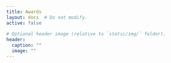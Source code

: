 ```yaml
---
title: Awards
layout: docs  # Do not modify.
active: false
 
# Optional header image (relative to `static/img/` folder).
header:
  caption: ""
  image: ""
---
```


